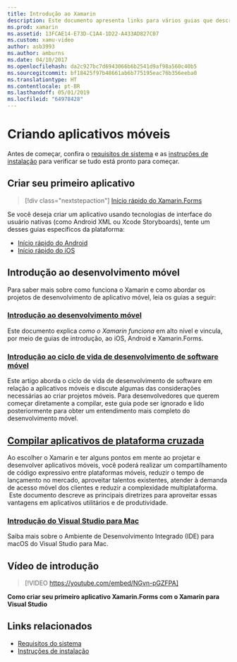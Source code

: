 ```yaml
---
title: Introdução ao Xamarin
description: Este documento apresenta links para vários guias que descrevem como começar no desenvolvimento do Xamarin. O conteúdo dos links descreve como criar um primeiro aplicativo e fornece uma introdução geral ao desenvolvimento móvel.
ms.prod: xamarin
ms.assetid: 13FCAE14-E73D-C1A4-1D22-A433AD827C07
ms.custom: xamu-video
author: asb3993
ms.author: amburns
ms.date: 04/10/2017
ms.openlocfilehash: da2c927bc7d6943066b6b2541d9af98a560c40b5
ms.sourcegitcommit: bf18425f97b48661ab6b775195eac76b356eeba0
ms.translationtype: HT
ms.contentlocale: pt-BR
ms.lasthandoff: 05/01/2019
ms.locfileid: "64978428"
---
```

# <a name="building-mobile-apps"></a>Criando aplicativos móveis

Antes de começar, confira o [requisitos de sistema](requirements.md) e as [instruções de instalação](~/get-started/installation/index.md) para verificar se tudo está pronto para começar.

## <a name="build-your-first-app"></a>Criar seu primeiro aplicativo

> [!div class="nextstepaction"]
> [Início rápido do Xamarin.Forms](~/get-started/quickstarts/single-page.md)

Se você deseja criar um aplicativo usando tecnologias de interface do usuário nativas (como Android XML ou Xcode Storyboards), tente um desses guias específicos da plataforma:

- [Início rápido do Android](~/android/get-started/hello-android/hello-android-quickstart.md)
- [Início rápido do iOS](~/ios/get-started/hello-ios/hello-ios-quickstart.md)

## <a name="getting-started-with-mobile-development"></a>Introdução ao desenvolvimento móvel

Para saber mais sobre como funciona o Xamarin e como abordar os projetos de desenvolvimento de aplicativo móvel, leia os guias a seguir:

### <a name="introduction-to-mobile-developmentcross-platformget-startedintroduction-to-mobile-developmentmd"></a>[Introdução ao desenvolvimento móvel](~/cross-platform/get-started/introduction-to-mobile-development.md)

Este documento explica *como o Xamarin funciona* em alto nível e vincula, por meio de guias de introdução, ao iOS, Android e Xamarin.Forms.

### <a name="introduction-to-the-mobile-software-development-lifecyclecross-platformget-startedintroduction-to-mobile-sdlcmd"></a>[Introdução ao ciclo de vida de desenvolvimento de software móvel](~/cross-platform/get-started/introduction-to-mobile-sdlc.md)

Este artigo aborda o ciclo de vida de desenvolvimento de software em relação a aplicativos móveis e discute algumas das considerações necessárias ao criar projetos móveis. Para desenvolvedores que querem começar diretamente a compilar, este guia pode ser ignorado e lido posteriormente para obter um entendimento mais completo do desenvolvimento móvel.

## <a name="building-cross-platform-applicationscross-platformapp-fundamentalsbuilding-cross-platform-applicationsindexmd"></a>[Compilar aplicativos de plataforma cruzada](~/cross-platform/app-fundamentals/building-cross-platform-applications/index.md)

Ao escolher o Xamarin e ter alguns pontos em mente ao projetar e desenvolver aplicativos móveis, você poderá realizar um compartilhamento de código expressivo entre plataformas móveis, reduzir o tempo de lançamento no mercado, aproveitar talentos existentes, atender à demanda de acesso móvel dos clientes e reduzir a complexidade multiplataforma. &nbsp;Este documento descreve as principais diretrizes para aproveitar essas vantagens em aplicativos utilitários e de produtividade.

### <a name="introducing-visual-studio-for-machttpsdocsmicrosoftcomvisualstudiomac"></a>[Introdução do Visual Studio para Mac](https://docs.microsoft.com/visualstudio/mac/)

Saiba mais sobre o Ambiente de Desenvolvimento Integrado (IDE) para macOS do Visual Studio para Mac.

## <a name="get-started-video"></a>Vídeo de introdução

> [!VIDEO https://youtube.com/embed/NGvn-pGZFPA]

**Como criar seu primeiro aplicativo Xamarin.Forms com o Xamarin para Visual Studio**

## <a name="related-links"></a>Links relacionados

- [Requisitos do sistema](requirements.md)
- [Instruções de instalação](~/get-started/installation/index.md)
